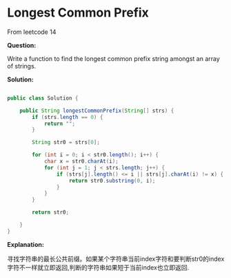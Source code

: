 # Longest Common Prefix

From leetcode 14

**Question:**

Write a function to find the longest common prefix string amongst an array of strings.


**Solution:**

```java

public class Solution {

    public String longestCommonPrefix(String[] strs) {
        if (strs.length == 0) {
            return "";
        }

        String str0 = strs[0];

        for (int i = 0; i < str0.length(); i++) {
            char x = str0.charAt(i);
            for (int j = 1; j < strs.length; j++) {
                if (strs[j].length() <= i || strs[j].charAt(i) != x) {
                    return str0.substring(0, i);
                }
            }
        }

        return str0;

    }
}


```

**Explanation:**

寻找字符串的最长公共前缀。如果某个字符串当前index字符和要判断str0的index字符不一样就立即返回,判断的字符串如果短于当前index也立即返回.